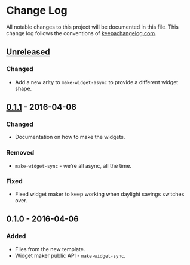 # Change Log
All notable changes to this project will be documented in this file. This change log follows the conventions of [keepachangelog.com](http://keepachangelog.com/).

## [Unreleased]
### Changed
- Add a new arity to `make-widget-async` to provide a different widget shape.

## [0.1.1] - 2016-04-06
### Changed
- Documentation on how to make the widgets.

### Removed
- `make-widget-sync` - we're all async, all the time.

### Fixed
- Fixed widget maker to keep working when daylight savings switches over.

## 0.1.0 - 2016-04-06
### Added
- Files from the new template.
- Widget maker public API - `make-widget-sync`.

[Unreleased]: https://github.com/your-name/cortex/compare/0.1.1...HEAD
[0.1.1]: https://github.com/your-name/cortex/compare/0.1.0...0.1.1
